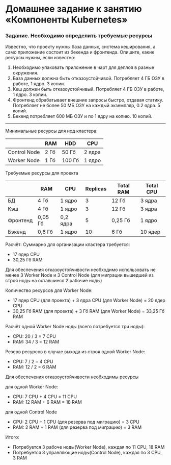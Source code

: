 # Домашнее задание к занятию «Компоненты Kubernetes»


### Задание. Необходимо определить требуемые ресурсы
Известно, что проекту нужны база данных, система кеширования, а само приложение состоит из бекенда и фронтенда. Опишите, какие ресурсы нужны, если известно:

1. Необходимо упаковать приложение в чарт для деплоя в разные окружения. 
2. База данных должна быть отказоустойчивой. Потребляет 4 ГБ ОЗУ в работе, 1 ядро. 3 копии. 
3. Кеш должен быть отказоустойчивый. Потребляет 4 ГБ ОЗУ в работе, 1 ядро. 3 копии. 
4. Фронтенд обрабатывает внешние запросы быстро, отдавая статику. Потребляет не более 50 МБ ОЗУ на каждый экземпляр, 0.2 ядра. 5 копий. 
5. Бекенд потребляет 600 МБ ОЗУ и по 1 ядру на копию. 10 копий.

----

Минимальные ресурсы для нод кластера:

|            |RAM  |HDD   |CPU   |
|------------|-----|------|------|
|Control Node|2 Гб |50 Гб |2 ядра|
|Worker Node |1 Гб |100 Гб|1 ядро|

Требуемые ресурсы для проекта

|            |RAM    |CPU     |Replicas|Total RAM|Total CPU|
|------------|-------|--------|--------|---------|---------|
|БД          |4 Гб   |1 ядро  |3       |12 Гб    |3 ядра   |
|Кэш         |4 Гб   |1 ядро  |3       |12 Гб    |3 ядра   |
|Фронтенд    |0,05 Гб|0,2 ядра|5       |0,25 Гб  |1 ядро   |
|Бэкенд      |0,6 Гб |1 ядро  |10      |6 Гб     |10 ядер  |


Расчёт:
Суммарно для организации кластера требуется:

 - 17 ядер CPU
 - 30,25 Гб RAM
 
Для обеспечения отказоустойчивости необходимо использовать не менее 3 Worker Node и 3 Control Node (для миграции вышедшей из строя ноды на оставшиеся 2 рабочие ноды)

Количество ресурсов для Worker Node:

 - 17 ядер CPU (для проекта) + 3 ядра CPU (для Worker Node) = 20 ядер CPU 
 - 30,25 Гб RAM (для проекта) + 3 Гб RAM (для Worker Node)  = 33,25 Гб RAM 
 
Расчёт одной Worker Node ноды (всего потребуется три ноды):

 - CPU: 20 / 3 = 7 CPU
 - RAM: 34 / 3 = 12 RAM  

Резерв ресурсов в случае выхода из строя одной Worker Node:

 - CPU: 7 / 2 = 4 CPU 
 - RAM: 12 / 2 = 6 RAM 

Для обеспечения отказоустойчивости необходимы ресурсы 

для одной Worker Node:

 - CPU: 7 CPU + 4 CPU = 11 CPU
 - RAM: 12 RAM + 6 RAM = 18 RAM

для одной Control Node
 
 - CPU: 2 CPU + 1 CPU (для резерва под миграцию) = 3 CPU
 - RAM: 2 RAM + 1 RAM (для резерва под миграцию) = 3 RAM


Итого:
 - Потребуется 3 рабоче ноды(Worker Node), каждая по 11 CPU, 18 RAM
 - Потребуется 3 управляющие ноды(Control Node), каждая по 3 CPU, 3 RAM